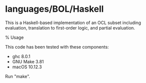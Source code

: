 # languages/BOL/Haskell

This is a Haskell-based implementation of an OCL subset including evaluation, translation to first-order logic, and partial evaluation.

% Usage

This code has been tested with these components:
- ghc 8.0.1
- GNU Make 3.81
- macOS 10.12.3

Run "make".

